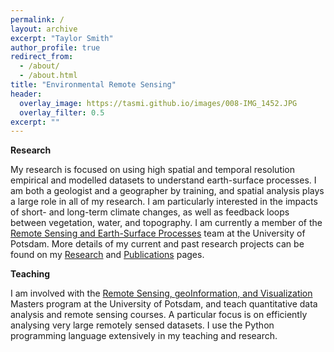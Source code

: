 ```yaml
---
permalink: /
layout: archive
excerpt: "Taylor Smith"
author_profile: true
redirect_from: 
  - /about/
  - /about.html
title: "Environmental Remote Sensing"
header:
  overlay_image: https://tasmi.github.io/images/008-IMG_1452.JPG
  overlay_filter: 0.5
excerpt: ""
---
```


**Research**

My research is focused on using high spatial and temporal resolution empirical and modelled datasets to understand earth-surface processes. I am both a geologist and a geographer by training, and spatial analysis plays a large role in all of my research. I am particularly interested in the impacts of short- and long-term climate changes, as well as feedback loops between vegetation, water, and topography. I am currently a member of the [Remote Sensing and Earth-Surface Processes](https://up-rs-esp.uni-potsdam.de/) team at the University of Potsdam. More details of my current and past research projects can be found on my [Research](https://tasmi.github.io/research/) and [Publications](https://tasmi.github.io/publications) pages.

**Teaching**

I am involved with the [Remote Sensing, geoInformation, and Visualization](https://up-rs-esp.github.io/msc-rsiv/) Masters program at the University of Potsdam, and teach quantitative data analysis and remote sensing courses. A particular focus is on efficiently analysing very large remotely sensed datasets. I use the Python programming language extensively in my teaching and research. 
